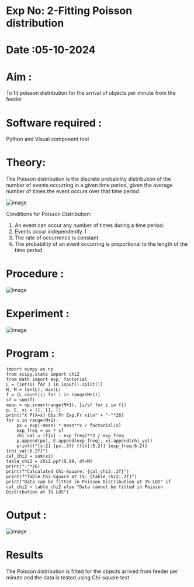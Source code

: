 # Exp No: 2-Fitting Poisson  distribution
# Date :05-10-2024
# Aim : 

To fit poisson distribution for the arrival of objects per minute from the feeder

# Software required :  

Python and Visual component tool

# Theory:

The Poisson distribution is the discrete probability distribution of the number of events occurring in a given time period, given the average number of times the event occurs over that time period.

![image](https://user-images.githubusercontent.com/104613195/166248326-fd042076-8b0b-40c4-8b11-1d8e8fcb74db.png)

 Conditions for Poisson Distribution:

1. An event can occur any number of times during a time period.
2. Events occur independently. I
3. The rate of occurrence is constant.
4. The probability of an event occurring is proportional to the length of the time period. 
 
# Procedure :

![image](https://user-images.githubusercontent.com/104613195/166251988-d0c53205-6080-4f7b-ae4c-398178586637.png)

# Experiment :

![image](https://user-images.githubusercontent.com/103921593/230282876-f4a5afbf-cac1-4648-a1b0-c78840638a8e.png)

# Program :

~~~
import numpy as np
from scipy.stats import chi2
from math import exp, factorial
L = [int(i) for i in input().split()]
N, M = len(L), max(L)
f = [L.count(i) for i in range(M+1)]
sf = sum(f)
mean = np.inner(range(M+1), [i/sf for i in f])
p, E, xi = [], [], []
print("X P(X=x) Obs.Fr Exp.Fr xi\n" + "-"*26)
for x in range(M+1):
    px = exp(-mean) * mean**x / factorial(x)
    exp_freq = px * sf
    chi_val = (f[x] - exp_freq)**2 / exp_freq
    p.append(px), E.append(exp_freq), xi.append(chi_val)
    print(f"{x:2} {px:.3f} {f[x]:5.2f} {exp_freq:6.2f} {chi_val:6.2f}")
cal_chi2 = sum(xi)
table_chi2 = chi2.ppf(0.99, df=M)
print("-"*26)
print(f"Calculated Chi-Square: {cal_chi2:.2f}")
print(f"Table Chi-Square at 1%: {table_chi2:.2f}")
print("Data can be fitted in Poisson Distribution at 1% LOS" if cal_chi2 < table_chi2 else "Data cannot be fitted in Poisson Distribution at 1% LOS")
~~~
 

# Output : 
![image](https://github.com/user-attachments/assets/e35706a7-d3af-431c-aed6-4b21a2e2ff3d)



# Results

The Poisson distribution is fitted for the objects arrived from feeder per minute and the data is tested using Chi-square test. 
 
